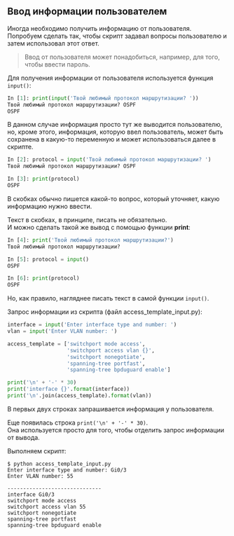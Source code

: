 ## Ввод информации пользователем

Иногда необходимо получить информацию от пользователя.  
Попробуем сделать так, чтобы скрипт задавал вопросы пользователю и затем использовал этот ответ.

> Ввод от пользователя может понадобиться, например, для того, чтобы ввести пароль.

Для получения информации от пользователя используется функция `input()`:

```python
In [1]: print(input('Твой любимый протокол маршрутизации? '))
Твой любимый протокол маршрутизации? OSPF
OSPF
```

В данном случае информация просто тут же выводится пользователю, но, кроме этого, информация, которую ввел пользователь, может быть сохранена в какую-то переменную и может использоваться далее в скрипте.

```python
In [2]: protocol = input('Твой любимый протокол маршрутизации? ')
Твой любимый протокол маршрутизации? OSPF

In [3]: print(protocol)
OSPF
```

В скобках обычно пишется какой-то вопрос, который уточняет, какую информацию нужно ввести.

Текст в скобках, в принципе, писать не обязательно.  
И можно сделать такой же вывод с помощью функции **print**:

```python
In [4]: print('Твой любимый протокол маршрутизации?')
Твой любимый протокол маршрутизации?

In [5]: protocol = input()
OSPF

In [6]: print(protocol)
OSPF
```

Но, как правило, нагляднее писать текст в самой функции `input()`.

Запрос информации из скрипта \(файл access\_template\_input.py\):

```python
interface = input('Enter interface type and number: ')
vlan = input('Enter VLAN number: ')

access_template = ['switchport mode access',
                   'switchport access vlan {}',
                   'switchport nonegotiate',
                   'spanning-tree portfast',
                   'spanning-tree bpduguard enable']

print('\n' + '-' * 30)
print('interface {}'.format(interface))
print('\n'.join(access_template).format(vlan))
```

В первых двух строках запрашивается информация у пользователя.

Еще появилась строка `print('\n' + '-' * 30)`.  
Она используется просто для того, чтобы отделить запрос информации от вывода.

Выполняем скрипт:

```
$ python access_template_input.py
Enter interface type and number: Gi0/3
Enter VLAN number: 55

------------------------------
interface Gi0/3
switchport mode access
switchport access vlan 55
switchport nonegotiate
spanning-tree portfast
spanning-tree bpduguard enable
```



